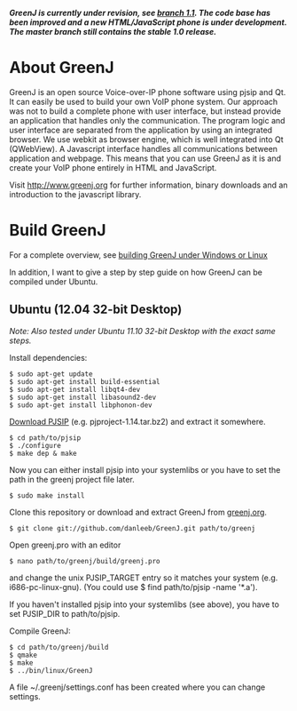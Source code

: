 ___GreenJ is currently under revision, see [branch 1.1](https://github.com/danleeb/GreenJ/tree/1.1). The code base has been improved and a new HTML/JavaScript phone is under development. The master branch still contains the stable 1.0 release.___

# About GreenJ

GreenJ is an open source Voice-over-IP phone software using pjsip and Qt. It can easily be used to build your own VoIP phone system. Our approach was not to build a complete phone with user interface, but instead provide an application that handles only the communication. The program logic and user interface are separated from the application by using an integrated browser. We use webkit as browser engine, which is well integrated into Qt (QWebView). A Javascript interface handles all communications between application and webpage. This means that you can use GreenJ as it is and create your VoIP phone entirely in HTML and JavaScript.

Visit http://www.greenj.org for further information, binary downloads and an introduction to the javascript library.

# Build GreenJ

For a complete overview, see [building GreenJ under Windows or Linux](http://www.loremipsum.at/produkte/greenj/introduction/#builden)

In addition, I want to give a step by step guide on how GreenJ can be compiled under Ubuntu.

## Ubuntu (12.04 32-bit Desktop)

_Note: Also tested under Ubuntu 11.10 32-bit Desktop with the exact same steps._

Install dependencies:

    $ sudo apt-get update
    $ sudo apt-get install build-essential
    $ sudo apt-get install libqt4-dev
    $ sudo apt-get install libasound2-dev
    $ sudo apt-get install libphonon-dev

[Download PJSIP](http://www.pjsip.org/download.htm) (e.g. pjproject-1.14.tar.bz2) and extract it somewhere.

    $ cd path/to/pjsip
    $ ./configure
    $ make dep & make

Now you can either install pjsip into your systemlibs or you have to set the path in the greenj project file later.

    $ sudo make install
    
Clone this repository or download and extract GreenJ from [greenj.org](http://www.greenj.org).

    $ git clone git://github.com/danleeb/GreenJ.git path/to/greenj

Open greenj.pro with an editor

    $ nano path/to/greenj/build/greenj.pro
    
and change the unix PJSIP_TARGET entry so it matches your system (e.g. i686-pc-linux-gnu). (You could use $ find path/to/pjsip -name '*.a').

If you haven't installed pjsip into your systemlibs (see above), you have to set PJSIP_DIR to path/to/pjsip.

Compile GreenJ:

    $ cd path/to/greenj/build
    $ qmake
    $ make
    $ ../bin/linux/GreenJ
    
A file ~/.greenj/settings.conf has been created where you can change settings.